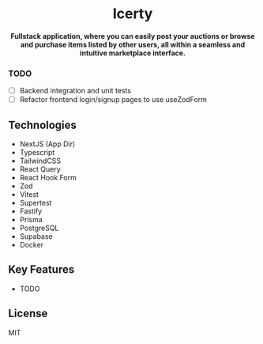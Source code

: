 <h1 align="center">
  Icerty
</h1>

<h4 align="center">Fullstack application, where you can easily post your auctions or browse and purchase items listed by other users, all within a seamless and intuitive marketplace interface.</h4>

### TODO

- [ ] Backend integration and unit tests
- [ ] Refactor frontend login/signup pages to use useZodForm

## Technologies

- NextJS (App Dir)
- Typescript
- TailwindCSS
- React Query
- React Hook Form
- Zod
- Vitest
- Supertest
- Fastify
- Prisma
- PostgreSQL
- Supabase
- Docker

## Key Features

- TODO

## License

MIT
